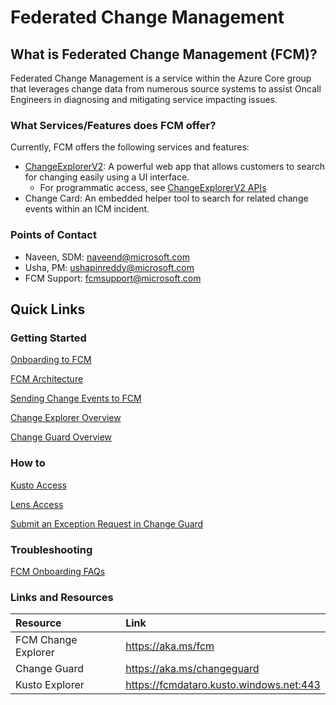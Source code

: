 # Federated Change Management

## What is Federated Change Management (FCM)?

Federated Change Management is a service within the Azure Core group that leverages change data from numerous source systems to assist Oncall Engineers in diagnosing and mitigating service impacting issues.

### What Services/Features does FCM offer?

Currently, FCM offers the following services and features:

- [ChangeExplorerV2](https://aka.ms/fcm): A powerful web app that allows customers to search for changing easily using a UI interface.
  - For programmatic access, see [ChangeExplorerV2 APIs](https://eng.ms/docs/cloud-ai-platform/azure-core/one-fleet-platform/one-fleet-platform-timmall/federated-change-management/fcm-openapi-docs)
- Change Card: An embedded helper tool to search for related change events within an ICM incident.

### Points of Contact

- Naveen, SDM: naveend@microsoft.com
- Usha, PM: ushapinreddy@microsoft.com
- FCM Support: fcmsupport@microsoft.com

## Quick Links

### Getting Started
[Onboarding to FCM](https://eng.ms/docs/products/fcm-engineering-hub/onboard/description)

[FCM Architecture](https://eng.ms/docs/products/fcm-engineering-hub/onboard/fcmarchitecture/fcmarchitecture)

[Sending Change Events to FCM](https://eng.ms/docs/products/fcm-engineering-hub/onboard/fcmarchitecture/fcmarchitecture)

[Change Explorer Overview](https://eng.ms/docs/products/fcm-engineering-hub/changeexplorer/changeexploreroverview)

[Change Guard Overview](https://eng.ms/docs/products/fcm-engineering-hub/changeguard/changeguardoverview)

### How to
[Kusto Access](https://eng.ms/docs/products/fcm-engineering-hub/onboard/fcmarchitecture/kusto/kusto)

[Lens Access](https://eng.ms/docs/products/fcm-engineering-hub/onboard/fcmarchitecture/lensexplorer)

[Submit an Exception Request in Change Guard](https://eng.ms/docs/products/fcm-engineering-hub/changeguard/gettingstarted)

<!--UPDATE-->
### Troubleshooting
[FCM Onboarding FAQs](https://eng.ms/docs/products/fcm-engineering-hub/faq/faq)

<!--[Change Guard Exception Requests FAQs]()-->

### Links and Resources

| Resource        | Link |
|:----------------|:-----|
| FCM Change Explorer | https://aka.ms/fcm |
| Change Guard    | https://aka.ms/changeguard |
| Kusto Explorer  | https://fcmdataro.kusto.windows.net:443 |